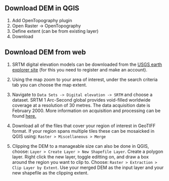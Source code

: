 ## Download DEM in QGIS
1. Add OpenTopography plugin
2. Open Raster -> OpenTopography
3. Define extent (can be from existing layer)
4. Download

## Download DEM from web

1. SRTM digital elevation models can be downloaded from the [USGS earth explorer site][link1] (for this you need to register and make an account). 

[link1]: https://earthexplorer.usgs.gov/

2. Using the map zoom to your area of interest, under the search criteria tab you can choose the map extent. 

3. Navigate to `Data Sets -> Digital elevation -> SRTM` and choose a dataset. SRTM 1 Arc-Second global provides void-filled worldwide coverage at a resolution of 30 metres. The data acquisition date is February 2000. More information on acquisition and processing can be found [here.][link2]

[link2]: https://www.usgs.gov/centers/eros/science/usgs-eros-archive-digital-elevation-shuttle-radar-topography-mission-srtm-1-arc?qt-science_center_objects=0#qt-science_center_objects "Title"

4. Download all of the files that cover your region of interest in GeoTIFF format. If your region spans multiple tiles these can be mosaicked in QGIS using: `Raster > Miscellaneous > Merge`

5. Clipping the DEM to a manageable size can also be done in QGIS, choose: `Layer > Create Layer > New Shapefile Layer`. Create a polygon layer. Right click the new layer, toggle editting on, and draw a box around the region you want to clip to. Choose: `Raster > Extraction > Clip Layer by Extent`. Use your merged DEM as the input layer and your new shapefile as the clipping extent. 
